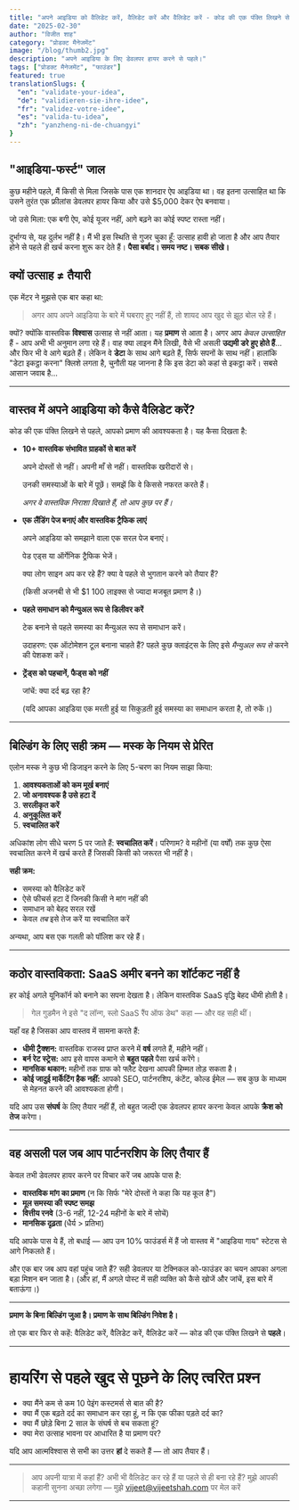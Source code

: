 ```yaml
---
title: "अपने आइडिया को वैलिडेट करें, वैलिडेट करें और वैलिडेट करें - कोड की एक पंक्ति लिखने से पहले"
date: "2025-02-30"
author: "विजीत शाह"
category: "प्रोडक्ट मैनेजमेंट"
image: "/blog/thumb2.jpg"
description: "अपने आइडिया के लिए डेवलपर हायर करने से पहले।"
tags: ["प्रोडक्ट मैनेजमेंट", "फाउंडर"]
featured: true
translationSlugs: {
  "en": "validate-your-idea",
  "de": "validieren-sie-ihre-idee",
  "fr": "validez-votre-idee",
  "es": "valida-tu-idea",
  "zh": "yanzheng-ni-de-chuangyi"
}
---
```


## "आइडिया-फर्स्ट" जाल

कुछ महीने पहले, मैं किसी से मिला जिसके पास एक शानदार ऐप आइडिया था। वह इतना उत्साहित था कि उसने तुरंत एक फ्रीलांस डेवलपर हायर किया और उसे $5,000 देकर ऐप बनवाया।

जो उसे मिला: एक बगी ऐप, कोई यूजर नहीं, आगे बढ़ने का कोई स्पष्ट रास्ता नहीं।

दुर्भाग्य से, यह दुर्लभ नहीं है। मैं भी इस स्थिति से गुजर चुका हूँ: उत्साह हावी हो जाता है और आप तैयार होने से पहले ही खर्च करना शुरू कर देते हैं। **पैसा बर्बाद। समय नष्ट। सबक सीखे।**

## क्यों उत्साह ≠ तैयारी

एक मेंटर ने मुझसे एक बार कहा था:

> अगर आप अपने आइडिया के बारे में घबराए हुए नहीं हैं, तो शायद आप खुद से झूठ बोल रहे हैं।
> 

क्यों? क्योंकि वास्तविक **विश्वास** उत्साह से नहीं आता। यह **प्रमाण** से आता है। अगर आप *केवल उत्साहित* हैं - आप अभी भी अनुमान लगा रहे हैं। वाह क्या लाइन मैंने लिखी, वैसे भी असली **उद्यमी डरे हुए होते हैं**... और फिर भी वे आगे बढ़ते हैं। लेकिन वे **डेटा** के साथ आगे बढ़ते हैं, सिर्फ सपनों के साथ नहीं। हालांकि "डेटा इकट्ठा करना" क्लिशे लगता है, चुनौती यह जानना है कि इस डेटा को कहां से इकट्ठा करें। सबसे आसान जवाब है...

---

## वास्तव में अपने आइडिया को कैसे वैलिडेट करें?

कोड की एक पंक्ति लिखने से पहले, आपको प्रमाण की आवश्यकता है। यह कैसा दिखता है:

- **10+ वास्तविक संभावित ग्राहकों से बात करें**
    
    अपने दोस्तों से नहीं। अपनी माँ से नहीं। वास्तविक खरीदारों से।
    
    उनकी समस्याओं के बारे में पूछें। समझें कि वे किससे नफरत करते हैं।
    
    *अगर वे वास्तविक निराशा दिखाते हैं, तो आप कुछ पर हैं।*
    
- **एक लैंडिंग पेज बनाएं और वास्तविक ट्रैफिक लाएं**
    
    अपने आइडिया को समझाने वाला एक सरल पेज बनाएं।
    
    पेड एड्स या ऑर्गेनिक ट्रैफिक भेजें।
    
    क्या लोग साइन अप कर रहे हैं? क्या वे पहले से भुगतान करने को तैयार हैं?
    
    (किसी अजनबी से भी $1 100 लाइक्स से ज्यादा मजबूत प्रमाण है।)
    
- **पहले समाधान को मैन्युअल रूप से डिलीवर करें**
    
    टेक बनाने से पहले समस्या का मैन्युअल रूप से समाधान करें।
    
    उदाहरण: एक ऑटोमेशन टूल बनाना चाहते हैं? पहले कुछ क्लाइंट्स के लिए इसे *मैन्युअल रूप से* करने की पेशकश करें।
    
- **ट्रेंड्स को पहचानें, फैड्स को नहीं**
    
    जांचें: क्या दर्द बढ़ रहा है?
    
    (यदि आपका आइडिया एक मरती हुई या सिकुड़ती हुई समस्या का समाधान करता है, तो रुकें।)
    

---

## बिल्डिंग के लिए सही क्रम — मस्क के नियम से प्रेरित

एलोन मस्क ने कुछ भी डिजाइन करने के लिए 5-चरण का नियम साझा किया:

1. **आवश्यकताओं को कम मूर्ख बनाएं**
2. **जो अनावश्यक है उसे हटा दें**
3. **सरलीकृत करें**
4. **अनुकूलित करें**
5. **स्वचालित करें**

अधिकांश लोग सीधे चरण 5 पर जाते हैं: **स्वचालित करें**। परिणाम? वे महीनों (या वर्षों) तक कुछ ऐसा स्वचालित करने में खर्च करते हैं जिसकी किसी को जरूरत भी नहीं है।

**सही क्रम:**

- समस्या को वैलिडेट करें
- ऐसे फीचर्स हटा दें जिनकी किसी ने मांग नहीं की
- समाधान को बेहद सरल रखें
- केवल *तब* इसे तेज करें या स्वचालित करें

अन्यथा, आप बस एक गलती को पॉलिश कर रहे हैं।

---

## कठोर वास्तविकता: SaaS अमीर बनने का शॉर्टकट नहीं है

हर कोई अगले यूनिकॉर्न को बनाने का सपना देखता है। लेकिन वास्तविक SaaS वृद्धि बेहद धीमी होती है।

> गेल गुडमैन ने इसे "द लॉन्ग, स्लो SaaS रैंप ऑफ डेथ" कहा — और वह सही थीं।
> 

यहाँ वह है जिसका आप वास्तव में सामना करते हैं:

- **धीमी ट्रैक्शन:** वास्तविक राजस्व प्राप्त करने में **वर्ष** लगते हैं, महीने नहीं।
- **बर्न रेट स्ट्रेस:** आप इसे वापस कमाने से **बहुत पहले** पैसा खर्च करेंगे।
- **मानसिक थकान:** महीनों तक ग्राफ को फ्लैट देखना आपकी हिम्मत तोड़ सकता है।
- **कोई जादुई मार्केटिंग हैक नहीं:** आपको SEO, पार्टनरशिप, कंटेंट, कोल्ड ईमेल — सब कुछ के माध्यम से मेहनत करने की आवश्यकता होगी।

यदि आप उस **संघर्ष** के लिए तैयार नहीं हैं, तो बहुत जल्दी एक डेवलपर हायर करना केवल आपके **क्रैश को तेज** करेगा।

---

## वह असली पल जब आप पार्टनरशिप के लिए तैयार हैं

केवल तभी डेवलपर हायर करने पर विचार करें जब आपके पास है:

- **वास्तविक मांग का प्रमाण** (न कि सिर्फ "मेरे दोस्तों ने कहा कि यह कूल है")
- **मूल समस्या की स्पष्ट समझ**
- **वित्तीय रनवे** (3-6 नहीं, 12-24 महीनों के बारे में सोचें)
- **मानसिक दृढ़ता** (धैर्य > प्रतिभा)

यदि आपके पास ये हैं, तो बधाई — आप उन 10% फाउंडर्स में हैं जो वास्तव में "आइडिया गाय" स्टेटस से आगे निकलते हैं।

और एक बार जब आप वहां पहुंच जाते हैं? सही डेवलपर या टेक्निकल को-फाउंडर का चयन आपका अगला बड़ा मिशन बन जाता है। (और हां, मैं अगले पोस्ट में सही व्यक्ति को कैसे खोजें और जांचें, इस बारे में बताऊंगा।)

---

**प्रमाण के बिना बिल्डिंग जुआ है। प्रमाण के साथ बिल्डिंग निवेश है।**

तो एक बार फिर से कहें: वैलिडेट करें, वैलिडेट करें, वैलिडेट करें — कोड की एक पंक्ति लिखने से **पहले**।

---

# हायरिंग से पहले खुद से पूछने के लिए त्वरित प्रश्न

- क्या मैंने कम से कम 10 पेइंग कस्टमर्स से बात की है?
- क्या मैं एक बढ़ते दर्द का समाधान कर रहा हूं, न कि एक फीका पड़ते दर्द का?
- क्या मैं छोड़े बिना 2 साल के संघर्ष से बच सकता हूं?
- क्या मेरा उत्साह भावना पर आधारित है या प्रमाण पर?

यदि आप आत्मविश्वास से सभी का उत्तर **हां** दे सकते हैं — तो आप तैयार हैं।

---

> आप अपनी यात्रा में कहां हैं? अभी भी वैलिडेट कर रहे हैं या पहले से ही बना रहे हैं?
मुझे आपकी कहानी सुनना अच्छा लगेगा — मुझे vijeet@vijeetshah.com पर मेल करें
> 

---